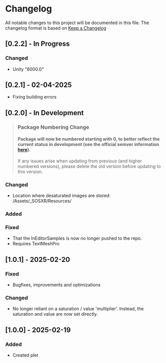 # Changelog

All notable changes to this project will be documented in this file.
The changelog format is based on [Keep a Changelog](https://keepachangelog.com/en/1.0.0/)

## [0.2.2] - In Progress

### Changed

- Unity "6000.0"

## [0.2.1] - 02-04-2025

- Fixing building errors

## [0.2.0] - In Development

> ### Package Numbering Change
> #### Package will now be numbered starting with 0, to better reflect the current status in development (see the official semver information [here](https://semver.org/#spec-item-4)).
>
> If any issues arise when updating from previous (and higher numbered versions), please delete the old version before updating to this version.

### Changed

- Location where desaturated images are stored: /Assets/_SOSXR/Resources/

### Added

### Fixed

- That the InEditorSamples is now no longer pushed to the repo.
- Requires TextMeshPro

## [1.0.1] - 2025-02-20

### Fixed

- Bugfixes, improvements and optimizations

### Changed

- No longer reliant on a saturation / value 'multiplier'. Instead, the saturation and value are now set directly.

## [1.0.0] - 2025-02-19

### Added

- Created plet

